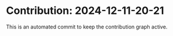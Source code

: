 # Contribution: 2024-12-11-20-21
This is an automated commit to keep the contribution graph active.
